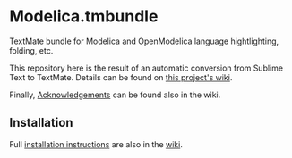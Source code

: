 # Modelica.tmbundle
TextMate bundle for Modelica and OpenModelica language hightlighting, folding, etc.

This repository here is the result of an automatic conversion from Sublime Text to TextMate. Details can be found on [this project's wiki][wikihow].

[wikihow]: wiki/How-was-this-bundle-created%3F
[wikiack]: wiki/Acknowledgements

Finally, [Acknowledgements][wikiack] can be found also in the wiki.

## Installation

Full [installation instructions][wikinstall] are also in the [wiki][wikinstall].

[wikinstall]: https://github.com/juandesant/Modelica.tmbundle/wiki/Installation-instructions
